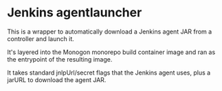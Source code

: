 Jenkins agentlauncher
=====================

This is a wrapper to automatically download a Jenkins agent JAR from a controller and launch it.

It's layered into the Monogon monorepo build container image and ran as the entrypoint of the resulting image.

It takes standard jnlpUrl/secret flags that the Jenkins agent uses, plus a jarURL to download the agent JAR.
